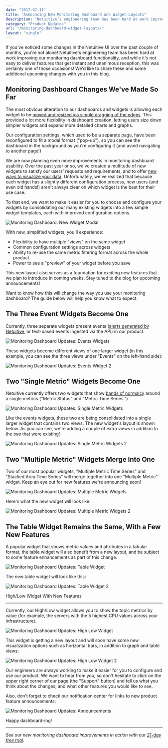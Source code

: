 ```yaml
---
date: "2017-07-11"
title: "Announcing New Monitoring Dashboard and Widget Layouts"
description: "Netuitive’s engineering team has been hard at work improving our monitoring dashboard functionality! Check out these upcoming changes."
category: "Product Updates"
url: "/monitoring-dashboard-widget-layouts/"
layout: "single"
---
```

If you've noticed some changes in the Netuitive UI over the past couple of months, you're not alone! Netuitive's engineering team has been hard at work improving our monitoring dashboard functionality, and while it's not easy to deliver features that get instant and unanimous reception, this was certainly one of those occasions! We'd like to share these and some additional upcoming changes with you in this blog.

Monitoring Dashboard Changes We've Made So Far
----------------------------------------------

The most obvious alteration to our dashboards and widgets is allowing each widget to be [moved and resized via simple dragging of the edges](https://www.metricly.com/netuitive-dashboard-upgrades). This provided a lot more flexibility in dashboard creation, letting users size down simpler widgets and expand more detailed charts and graphs.

Our configuration settings, which used to be a separate page, have been reconfigured to fit a modal format ("pop-up"), so you can see the dashboard in the background as you're configuring it (and avoid navigating to another page!)

We are now planning even more improvements in monitoring dashboard usability. Over the past year or so, we've created a multitude of new widgets to satisfy our users' requests and requirements, and to offer [new ways to visualize your data](https://www.metricly.com/devops-dashboard-best-practices). Unfortunately, we've realized that because each widget has a slightly different configuration process, new users (and even old hands!) aren't always clear on which widget is the best for their use case.

To that end, we want to make it easier for you to choose and configure your widgets by consolidating our many existing widgets into a few simple widget templates, each with improved configuration options.

![Monitoring Dashboard: New Widget Modal](https://www.metricly.com/wp-content/uploads/2017/07/New-Widget-Modal-1024x457.png)

With new, simplified widgets, you'll experience:

-   Flexibility to have multiple "views" on the same widget
-   Common configuration settings across widgets
-   Ability to re-use the same metric filtering format across the whole product
-   Power to see a "preview" of your widget before you save

This new layout also serves as a foundation for exciting new features that we plan to introduce in coming weeks. Stay tuned to the blog for upcoming announcements!

Want to know how this will change the way you use your monitoring dashboard? The guide below will help you know what to expect.

The Three Event Widgets Become One
----------------------------------

Currently, three separate widgets present events ([alerts generated by Netuitive](https://www.metricly.com/effective-monitoring-alert-rules), or text-based events ingested via the API) in our product.

![Monitoring Dashboard Updates: Events Widgets](https://www.metricly.com/wp-content/uploads/2017/07/Events-Widgets-1024x321.png)

These widgets become different views of one larger widget (in this example, you can see the three views under "Events" on the left-hand side):

![Monitoring Dashboard Updates: Events Widget 2](https://www.metricly.com/wp-content/uploads/2017/07/Events-Widget-2-1024x455.png)

Two "Single Metric" Widgets Become One
--------------------------------------

Netuitive currently offers two widgets that show [bands of normalcy](https://www.metricly.com/what-is-anomaly-detection) around a single metrics ("Metric Status" and "Metric Time Series.")

![Monitoring Dashboard Updates: Single Metric Widgets](https://www.metricly.com/wp-content/uploads/2017/07/Single-Metric-Widgets-1024x449.png)

Like the events widgets, these two are being consolidated into a single larger widget that contains two views. The new widget's layout is shown below. As you can see, we're adding a couple of extra views in addition to the two that were existing!

![Monitoring Dashboard Updates: Single Metric Widgets 2](https://www.metricly.com/wp-content/uploads/2017/07/Single-Metric-Widgets-2-1024x457.png)

Two "Multiple Metric" Widgets Merge Into One
--------------------------------------------

Two of our most popular widgets, "Multiple Metric Time Series" and "Stacked Area Time Series" will merge together into one "Multiple Metric" widget. Keep an eye out for new features we're announcing soon!

![Monitoring Dashboard Updates: Multiple Metric Widgets](https://www.metricly.com/wp-content/uploads/2017/07/Multiple-Metric-Widgets-1024x470.png)

Here's what the new widget will look like:

![Monitoring Dashboard Updates: Multiple Metric Widgets 2](https://www.metricly.com/wp-content/uploads/2017/07/Multiple-Metric-Widget-2-1024x455.png)

The Table Widget Remains the Same, With a Few New Features
----------------------------------------------------------

A popular widget that shows metric values and attributes in a tabular format, the table widget will also benefit from a new layout, and be subject to some feature enhancements as part of this change.

![Monitoring Dashboard Updates: Table Widget](https://www.metricly.com/wp-content/uploads/2017/07/Table-Widget.png)

The new table widget will look like this:

![Monitoring Dashboard Updates: Table Widget 2](https://www.metricly.com/wp-content/uploads/2017/07/Table-Widget-2-1024x457.png)

High/Low Widget With New Features

-----------------------------------

Currently, our High/Low widget allows you to show the topic metrics by value (for example, the servers with the 5 highest CPU values across your infrastructure).

![Monitoring Dashboard Updates: High Low Widget](https://www.metricly.com/wp-content/uploads/2017/07/High-Low-Widget.png)

This widget is getting a new layout and will soon have some new visualization options such as horizontal bars, in addition to graph and table views:

![Monitoring Dashboard Updates: High Low Widget 2](https://www.metricly.com/wp-content/uploads/2017/07/High-Low-Widget-2-1024x456.png)

Our engineers are always working to make it easier for you to configure and use our product. We want to hear from you, so don't hesitate to click on the upper right corner of our page (the "Support" button) and tell us what you think about the changes, and what other features you would like to see.

Also, don't forget to check our notification center for links to new product feature announcements:

![Monitoring Dashboard Updates: Announcements](https://www.metricly.com/wp-content/uploads/2017/07/Annopuncements.png)

Happy dashboard-ing!

* * * * *

*See our new monitoring dashboard improvements in action with our [21-day free trial](http://app.netuitive.com/signup).*
